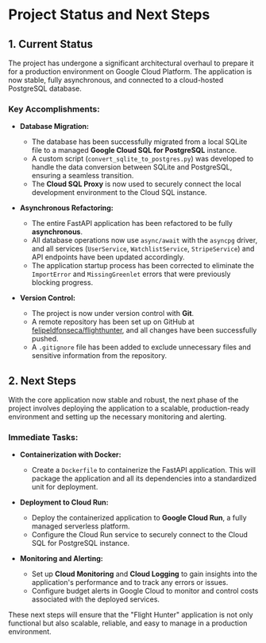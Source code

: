 
# Project Status and Next Steps

## 1. Current Status

The project has undergone a significant architectural overhaul to prepare it for a production environment on Google Cloud Platform. The application is now stable, fully asynchronous, and connected to a cloud-hosted PostgreSQL database.

### Key Accomplishments:

*   **Database Migration:**
    *   The database has been successfully migrated from a local SQLite file to a managed **Google Cloud SQL for PostgreSQL** instance.
    *   A custom script (`convert_sqlite_to_postgres.py`) was developed to handle the data conversion between SQLite and PostgreSQL, ensuring a seamless transition.
    *   The **Cloud SQL Proxy** is now used to securely connect the local development environment to the Cloud SQL instance.

*   **Asynchronous Refactoring:**
    *   The entire FastAPI application has been refactored to be fully **asynchronous**.
    *   All database operations now use `async/await` with the `asyncpg` driver, and all services (`UserService`, `WatchlistService`, `StripeService`) and API endpoints have been updated accordingly.
    *   The application startup process has been corrected to eliminate the `ImportError` and `MissingGreenlet` errors that were previously blocking progress.

*   **Version Control:**
    *   The project is now under version control with **Git**.
    *   A remote repository has been set up on GitHub at [felipeldfonseca/flighthunter](https://github.com/felipeldfonseca/flighthunter), and all changes have been successfully pushed.
    *   A `.gitignore` file has been added to exclude unnecessary files and sensitive information from the repository.

## 2. Next Steps

With the core application now stable and robust, the next phase of the project involves deploying the application to a scalable, production-ready environment and setting up the necessary monitoring and alerting.

### Immediate Tasks:

*   **Containerization with Docker:**
    *   Create a `Dockerfile` to containerize the FastAPI application. This will package the application and all its dependencies into a standardized unit for deployment.

*   **Deployment to Cloud Run:**
    *   Deploy the containerized application to **Google Cloud Run**, a fully managed serverless platform.
    *   Configure the Cloud Run service to securely connect to the Cloud SQL for PostgreSQL instance.

*   **Monitoring and Alerting:**
    *   Set up **Cloud Monitoring** and **Cloud Logging** to gain insights into the application's performance and to track any errors or issues.
    *   Configure budget alerts in Google Cloud to monitor and control costs associated with the deployed services.

These next steps will ensure that the "Flight Hunter" application is not only functional but also scalable, reliable, and easy to manage in a production environment. 